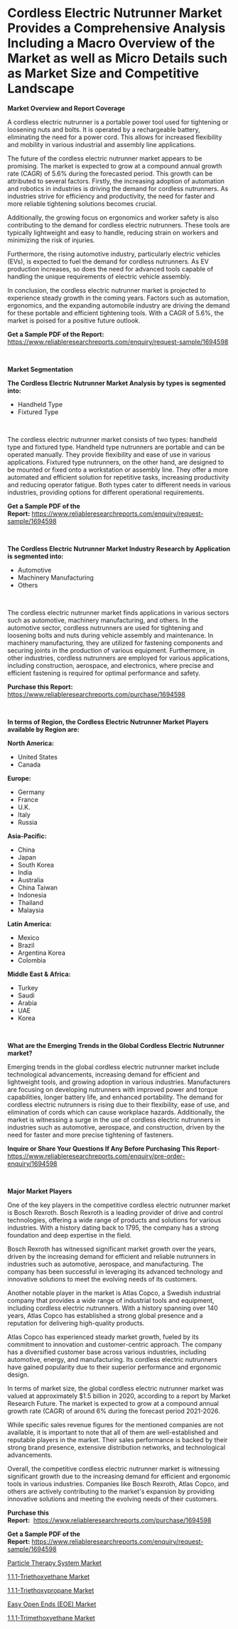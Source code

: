 <p><h1>Cordless Electric Nutrunner Market Provides a Comprehensive Analysis Including a Macro Overview of the Market as well as Micro Details such as Market Size and Competitive Landscape</h1></p><p><strong>Market Overview and Report Coverage</strong></p>
<p><p>A cordless electric nutrunner is a portable power tool used for tightening or loosening nuts and bolts. It is operated by a rechargeable battery, eliminating the need for a power cord. This allows for increased flexibility and mobility in various industrial and assembly line applications.</p><p>The future of the cordless electric nutrunner market appears to be promising. The market is expected to grow at a compound annual growth rate (CAGR) of 5.6% during the forecasted period. This growth can be attributed to several factors. Firstly, the increasing adoption of automation and robotics in industries is driving the demand for cordless nutrunners. As industries strive for efficiency and productivity, the need for faster and more reliable tightening solutions becomes crucial.</p><p>Additionally, the growing focus on ergonomics and worker safety is also contributing to the demand for cordless electric nutrunners. These tools are typically lightweight and easy to handle, reducing strain on workers and minimizing the risk of injuries.</p><p>Furthermore, the rising automotive industry, particularly electric vehicles (EVs), is expected to fuel the demand for cordless nutrunners. As EV production increases, so does the need for advanced tools capable of handling the unique requirements of electric vehicle assembly.</p><p>In conclusion, the cordless electric nutrunner market is projected to experience steady growth in the coming years. Factors such as automation, ergonomics, and the expanding automobile industry are driving the demand for these portable and efficient tightening tools. With a CAGR of 5.6%, the market is poised for a positive future outlook.</p></p>
<p><strong>Get a Sample PDF of the Report:</strong> <a href="https://www.reliableresearchreports.com/enquiry/request-sample/1694598">https://www.reliableresearchreports.com/enquiry/request-sample/1694598</a></p>
<p>&nbsp;</p>
<p><strong>Market Segmentation</strong></p>
<p><strong>The Cordless Electric Nutrunner Market Analysis by types is segmented into:</strong></p>
<p><ul><li>Handheld Type</li><li>Fixtured Type</li></ul></p>
<p>&nbsp;</p>
<p><p>The cordless electric nutrunner market consists of two types: handheld type and fixtured type. Handheld type nutrunners are portable and can be operated manually. They provide flexibility and ease of use in various applications. Fixtured type nutrunners, on the other hand, are designed to be mounted or fixed onto a workstation or assembly line. They offer a more automated and efficient solution for repetitive tasks, increasing productivity and reducing operator fatigue. Both types cater to different needs in various industries, providing options for different operational requirements.</p></p>
<p><strong>Get a Sample PDF of the Report:</strong>&nbsp;<a href="https://www.reliableresearchreports.com/enquiry/request-sample/1694598">https://www.reliableresearchreports.com/enquiry/request-sample/1694598</a></p>
<p>&nbsp;</p>
<p><strong>The Cordless Electric Nutrunner Market Industry Research by Application is segmented into:</strong></p>
<p><ul><li>Automotive</li><li>Machinery Manufacturing</li><li>Others</li></ul></p>
<p>&nbsp;</p>
<p><p>The cordless electric nutrunner market finds applications in various sectors such as automotive, machinery manufacturing, and others. In the automotive sector, cordless nutrunners are used for tightening and loosening bolts and nuts during vehicle assembly and maintenance. In machinery manufacturing, they are utilized for fastening components and securing joints in the production of various equipment. Furthermore, in other industries, cordless nutrunners are employed for various applications, including construction, aerospace, and electronics, where precise and efficient fastening is required for optimal performance and safety.</p></p>
<p><strong>Purchase this Report:</strong>&nbsp; <a href="https://www.reliableresearchreports.com/purchase/1694598">https://www.reliableresearchreports.com/purchase/1694598</a></p>
<p>&nbsp;</p>
<p><strong>In terms of Region, the Cordless Electric Nutrunner Market Players available by Region are:</strong></p>
<p>
    <p> <strong> North America: </strong>
        <ul>
            <li>United States</li>
            <li>Canada</li>
        </ul>
        </p> 
    <p> <strong> Europe: </strong>
        <ul>
            <li>Germany</li>
            <li>France</li>
            <li>U.K.</li>
            <li>Italy</li>
            <li>Russia</li>
        </ul>
        </p> 
    <p> <strong> Asia-Pacific: </strong>
        <ul>
            <li>China</li>
            <li>Japan</li>
            <li>South Korea</li>
            <li>India</li>
            <li>Australia</li>
            <li>China Taiwan</li>
            <li>Indonesia</li>
            <li>Thailand</li>
            <li>Malaysia</li>
        </ul>
        </p> 
    <p> <strong> Latin America: </strong>
        <ul>
            <li>Mexico</li>
            <li>Brazil</li>
            <li>Argentina Korea</li>
            <li>Colombia</li>
        </ul>
        </p> 
    <p> <strong> Middle East & Africa: </strong>
        <ul>
            <li>Turkey</li>
            <li>Saudi</li>
            <li>Arabia</li>
            <li>UAE</li>
            <li>Korea</li>
        </ul>
    </p>
    </p>
<p>&nbsp;</p>
<p><strong>What are the Emerging Trends in the Global Cordless Electric Nutrunner market?</strong></p>
<p><p>Emerging trends in the global cordless electric nutrunner market include technological advancements, increasing demand for efficient and lightweight tools, and growing adoption in various industries. Manufacturers are focusing on developing nutrunners with improved power and torque capabilities, longer battery life, and enhanced portability. The demand for cordless electric nutrunners is rising due to their flexibility, ease of use, and elimination of cords which can cause workplace hazards. Additionally, the market is witnessing a surge in the use of cordless electric nutrunners in industries such as automotive, aerospace, and construction, driven by the need for faster and more precise tightening of fasteners.</p></p>
<p><strong>Inquire or Share Your Questions If Any Before Purchasing This Report</strong>- <a href="https://www.reliableresearchreports.com/enquiry/pre-order-enquiry/1694598">https://www.reliableresearchreports.com/enquiry/pre-order-enquiry/1694598</a></p>
<p>&nbsp;</p>
<p><strong>Major Market Players</strong></p>
<p><p>One of the key players in the competitive cordless electric nutrunner market is Bosch Rexroth. Bosch Rexroth is a leading provider of drive and control technologies, offering a wide range of products and solutions for various industries. With a history dating back to 1795, the company has a strong foundation and deep expertise in the field.</p><p>Bosch Rexroth has witnessed significant market growth over the years, driven by the increasing demand for efficient and reliable nutrunners in industries such as automotive, aerospace, and manufacturing. The company has been successful in leveraging its advanced technology and innovative solutions to meet the evolving needs of its customers.</p><p>Another notable player in the market is Atlas Copco, a Swedish industrial company that provides a wide range of industrial tools and equipment, including cordless electric nutrunners. With a history spanning over 140 years, Atlas Copco has established a strong global presence and a reputation for delivering high-quality products.</p><p>Atlas Copco has experienced steady market growth, fueled by its commitment to innovation and customer-centric approach. The company has a diversified customer base across various industries, including automotive, energy, and manufacturing. Its cordless electric nutrunners have gained popularity due to their superior performance and ergonomic design.</p><p>In terms of market size, the global cordless electric nutrunner market was valued at approximately $1.5 billion in 2020, according to a report by Market Research Future. The market is expected to grow at a compound annual growth rate (CAGR) of around 6% during the forecast period 2021-2026.</p><p>While specific sales revenue figures for the mentioned companies are not available, it is important to note that all of them are well-established and reputable players in the market. Their sales performance is backed by their strong brand presence, extensive distribution networks, and technological advancements.</p><p>Overall, the competitive cordless electric nutrunner market is witnessing significant growth due to the increasing demand for efficient and ergonomic tools in various industries. Companies like Bosch Rexroth, Atlas Copco, and others are actively contributing to the market's expansion by providing innovative solutions and meeting the evolving needs of their customers.</p></p>
<p><strong>Purchase this Report:</strong>&nbsp;&nbsp;<a href="https://www.reliableresearchreports.com/purchase/1694598">https://www.reliableresearchreports.com/purchase/1694598</a></p>
<p></p>
<p><strong>Get a Sample PDF of the Report:</strong>&nbsp;<a href="https://www.reliableresearchreports.com/enquiry/request-sample/1694598">https://www.reliableresearchreports.com/enquiry/request-sample/1694598</a></p>
<p><p><a href="https://www.linkedin.com/pulse/particle-therapy-system-market-share-amp-new-trends-analysis/">Particle Therapy System Market</a></p><p><a href="https://www.linkedin.com/pulse/111-triethoxyethane-market-insights-players-forecast-till/">1,1,1-Triethoxyethane Market</a></p><p><a href="https://www.linkedin.com/pulse/decoding-111-triethoxypropane-market-deep-dive-latest-trends/">1,1,1-Triethoxypropane Market</a></p><p><a href="https://www.linkedin.com/pulse/easy-open-ends-eoe-market-challenges-opportunities-growth-drivers/">Easy Open Ends (EOE) Market</a></p><p><a href="https://www.linkedin.com/pulse/111-trimethoxyethane-market-research-report-provides/">1,1,1-Trimethoxyethane Market</a></p></p>
